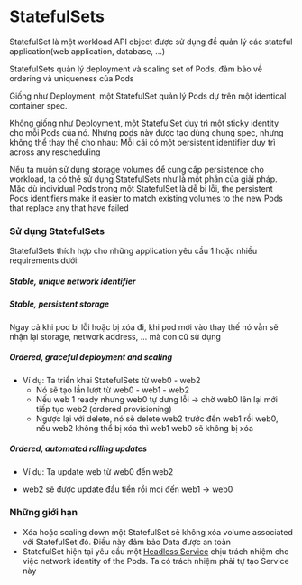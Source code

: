 # StatefulSets
StatefulSet là một workload API object được sử dụng để quản lý các stateful application(web application, database, ...)

StatefulSets quản lý deployment và scaling set of Pods, đảm bảo về ordering và uniqueness của Pods

Giống như Deployment, một StatefulSet quản lý Pods dự trên một identical container spec.

Không giống như Deployment, một StatefulSet duy trì một sticky identity cho mỗi Pods của nó. Nhưng pods này được tạo dùng chung spec, nhưng không thể thay thế cho nhau: Mỗi cái có một persistent identifier duy trì across any rescheduling

Nếu ta muốn sử dụng storage volumes để cung cấp persistence cho workload, ta có thể sử dụng StatefulSets như là một phần của giải pháp. Mặc dù individual Pods trong một StatefulSet là dễ bị lỗi, the persistent Pods identifiers make it easier to match existing volumes to the new Pods that replace any that have failed

### Sử dụng StatefulSets
StatefulSets thích hợp cho những application yêu cầu 1 hoặc nhiều requirements dưới:
 ##### Stable, unique network identifier
 ##### Stable, persistent storage
 Ngay cả khi pod bị lỗi hoặc bị xóa đi, khi pod mới vào thay thế nó vẫn sẽ nhận lại storage, network address, ... mà con cũ sử dụng
 ##### Ordered, graceful deployment and scaling
 * Ví dụ: Ta triển khai StatefulSets từ web0 - web2
   - Nó sẽ tạo lần lượt từ web0 - web1 - web2
   - Nếu web 1 ready nhưng web0 tự dưng lỗi -> chờ web0 lên lại mới tiếp tục web2 (ordered provisioning)
   - Ngược lại với delete, nó sẽ delete web2 trước đến web1 rồi web0, nếu web2 không thể bị xóa thì web1 web0 sẽ không bị xóa

##### Ordered, automated rolling updates
 * Ví dụ: Ta update web từ web0 đến web2
  - web2 sẽ được update đầu tiền rồi moi đến web1 -> web0


### Những giới hạn
* Xóa hoặc scaling down một StatefulSet sẽ không xóa volume associated với StatefulSet đó. Điều này đảm bảo Data được an toàn
* StatefulSet hiện tại yêu cầu một [Headless Service]() chịu trách nhiệm cho việc network identity of the Pods. Ta  có trách nhiệm phải tự tạo Service này
